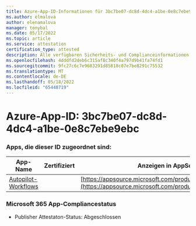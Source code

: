 ```yaml
---
title: Azure-App-ID-Informationen für 3bc7be07-dc8d-4dc4-a1be-0e8c7ebe9ebc
ms.author: elmalova
author: elenamalova
manager: tonybal
ms.date: 05/17/2022
ms.topic: article
ms.service: attestation
certification_type: attested
description: Alle verfügbaren Sicherheits- und Complianceinformationen für 3bc7be07-dc8d-4dc4-a1be-0e8c7ebe9ebc.
ms.openlocfilehash: 4dddfd2deb6c315af8c340f4a797d9b41fa74fd1
ms.sourcegitcommit: 9fc27c6c7e9683291d85818c07e7be8291c75532
ms.translationtype: MT
ms.contentlocale: de-DE
ms.lasthandoff: 05/18/2022
ms.locfileid: "65448719"
---
```

# <a name="azure-app-id-3bc7be07-dc8d-4dc4-a1be-0e8c7ebe9ebc"></a>Azure-App-ID: 3bc7be07-dc8d-4dc4-a1be-0e8c7ebe9ebc


### <a name="apps-associated-with-this-id"></a>Apps, die dieser ID zugeordnet sind:
| **App-Name** | **Zertifiziert** | **Anzeigen in AppSource** |
|--------------|---------------|-----------------------|
| [Autopilot-Workflows](../forward/WA200003745.md) |  | [https://appsource.microsoft.com/product/office/WA200003745](https://appsource.microsoft.com/product/office/WA200003745) |

### <a name="microsoft-365-app-compliance-status"></a>Microsoft 365 App-Compliancestatus
- Publisher Attestaton-Status: Abgeschlossen
